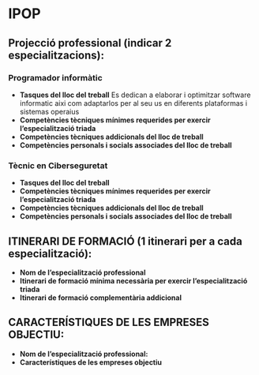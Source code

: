 # IPOP

## Projecció professional (indicar 2 especialitzacions):
### Programador informàtic
- **Tasques del lloc del treball**
  Es dedican a elaborar i optimitzar software informatic aixi com adaptarlos per al seu us en diferents plataformas i sistemas operaius
- **Competències tècniques mínimes requerides per exercir l’especialització triada**
- **Competències tècniques addicionals del lloc de treball**
- **Competències personals i socials associades del lloc de treball**

### Tècnic en Ciberseguretat
- **Tasques del lloc del treball**
- **Competències tècniques mínimes requerides per exercir l’especialització triada**
- **Competències tècniques addicionals del lloc de treball**
- **Competències personals i socials associades del lloc de treball**
  
## ITINERARI DE FORMACIÓ (1 itinerari per a cada especialització):
- **Nom de l’especialització professional**
- **Itinerari de formació mínima necessària per exercir l’especialització triada**
- **Itinerari de formació complementària addicional**

## CARACTERÍSTIQUES DE LES EMPRESES OBJECTIU:
- **Nom de l’especialització professional:**
- **Característiques de les empreses objectiu**
